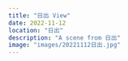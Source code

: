 ```yaml
---
title: "日出 View"
date: 2022-11-12
location: "日出"
description: "A scene from 日出"
image: "images/20221112日出.jpg"
---
```

